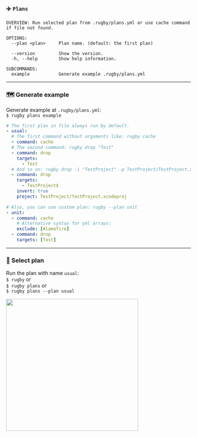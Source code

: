 
### ✈️ `Plans`

```
OVERVIEW: Run selected plan from .rugby/plans.yml or use cache command if file not found.

OPTIONS:
  --plan <plan>     Plan name. (default: the first plan)
                     
  --version         Show the version.
  -h, --help        Show help information.

SUBCOMMANDS:
  example           Generate example .rugby/plans.yml
```

---

### 🗺 Generate example

Generate example at `.rugby/plans.yml`:\
`$ rugby plans example`

```yml
# The first plan in file always run by default.
- usual:
  # The first command without arguments like: rugby cache
  - command: cache
  # The second command: rugby drop "Test"
  - command: drop
    targets:
      - Test
  # And so on: rugby drop -i "TestProject" -p TestProject/TestProject.xcodeproj
  - command: drop
    targets:
      - TestProject$
    invert: true
    project: TestProject/TestProject.xcodeproj

# Also, you can use custom plan: rugby --plan unit
- unit:
  - command: cache
    # Alternative syntax for yml arrays:
    exclude: [Alamofire]
  - command: drop
    targets: [Test]
```

---

### 📍 Select plan

Run the plan with name `usual`:\
`$ rugby` or\
`$ rugby plans` or\
`$ rugby plans --plan usual`

<img src="https://github.com/swiftyfinch/Rugby/blob/main/Imgs/Plans.png" width="360"/>